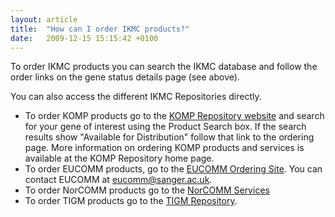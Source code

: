 ```yaml
---
layout: article
title:  "How can I order IKMC products?"
date:   2009-12-15 15:15:42 +0100
---
```


To order IKMC products you can search the IKMC database and follow the order links on the gene status details page (see above).

You can also access the different IKMC Repositories directly.

* To order KOMP products go to the [KOMP Repository website][link-komp-repo] and search for your gene of interest using the Product Search box. If the search results show "Available for Distribution" follow that link to the ordering page. More information on ordering KOMP products and services is available at the KOMP Repository home page.
* To order EUCOMM products, go to the [EUCOMM Ordering Site][link-eucomm-order]. You can contact EUCOMM at [eucomm@sanger.ac.uk][email-eucomm-contact].
* To order NorCOMM products go to the [NorCOMM Services][link-norcomm-services]
* To order TIGM products go to the [TIGM Repository][link-tigm-repo].

[link-komp-repo]: http://www.komp.org/
[link-eucomm-order]: http://www.eucomm.org/contact/
[email-eucomm-contact]: mailto:eucomm@sanger.ac.uk
[link-norcomm-services]: http://norcomm.phenogenomics.ca/accessing_services.htm
[link-tigm-repo]: http://www.tigm.org/cgi-bin/tigminfo.cgi

